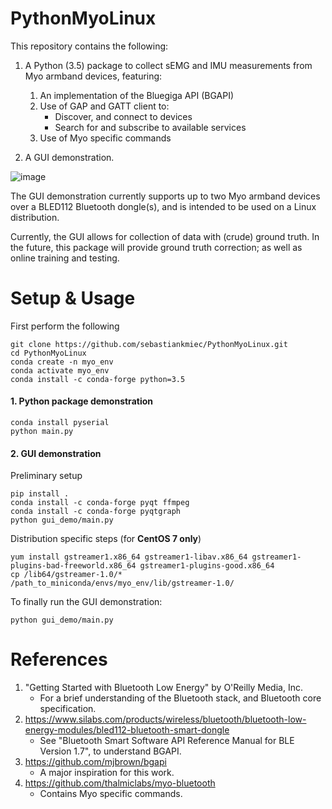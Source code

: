 # PythonMyoLinux
This repository contains the following:
1. A Python (3.5) package to collect sEMG and IMU measurements from Myo armband devices, featuring:
   1. An implementation of the Bluegiga API (BGAPI)
   2. Use of GAP and GATT client to:
      * Discover, and connect to devices
      * Search for and subscribe to available services
   3. Use of Myo specific commands
  
2. A GUI demonstration.

![image](https://drive.google.com/uc?export=view&id=1rA8t-CWVHgHkZyn_GkJr88QalsvWlECa)

The GUI demonstration currently supports up to two Myo armband devices over a BLED112 Bluetooth dongle(s), and is intended to be used on a Linux distribution. 

Currently, the GUI allows for collection of data with (crude) ground truth. In the future, this package will provide ground truth correction; as well as online training and testing.

# Setup & Usage
First perform the following
```
git clone https://github.com/sebastiankmiec/PythonMyoLinux.git
cd PythonMyoLinux
conda create -n myo_env
conda activate myo_env
conda install -c conda-forge python=3.5
```

#### 1. Python package demonstration
```
conda install pyserial
python main.py
```

#### 2. GUI demonstration
Preliminary setup
```
pip install .
conda install -c conda-forge pyqt ffmpeg 
conda install -c conda-forge pyqtgraph
python gui_demo/main.py
```
Distribution specific steps (for <b>CentOS 7 only</b>)
```
yum install gstreamer1.x86_64 gstreamer1-libav.x86_64 gstreamer1-plugins-bad-freeworld.x86_64 gstreamer1-plugins-good.x86_64 
cp /lib64/gstreamer-1.0/* /path_to_miniconda/envs/myo_env/lib/gstreamer-1.0/
```

To finally run the GUI demonstration:
```
python gui_demo/main.py
```

# References
1. "Getting Started with Bluetooth Low Energy" by O'Reilly Media, Inc.
   * For a brief understanding of the Bluetooth stack, and Bluetooth core specification.
2. https://www.silabs.com/products/wireless/bluetooth/bluetooth-low-energy-modules/bled112-bluetooth-smart-dongle
   * See "Bluetooth Smart Software API Reference Manual for BLE Version 1.7", to understand BGAPI.
3. https://github.com/mjbrown/bgapi 
   * A major inspiration for this work.
3. https://github.com/thalmiclabs/myo-bluetooth
   * Contains Myo specific commands.
